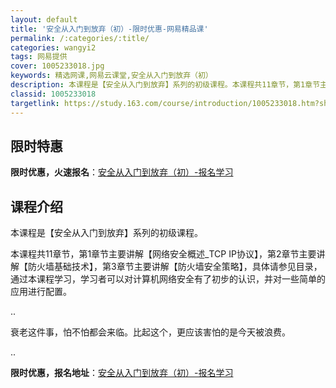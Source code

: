 ```yaml
---
layout: default
title: '安全从入门到放弃（初）-限时优惠-网易精品课'
permalink: /:categories/:title/
categories: wangyi2
tags: 网易提供
cover: 1005233018.jpg
keywords: 精选网课,网易云课堂,安全从入门到放弃（初）
description: 本课程是【安全从入门到放弃】系列的初级课程。本课程共11章节，第1章节主要讲解【网络安全概述_TCPIP协议】，第2章节
classid: 1005233018
targetlink: https://study.163.com/course/introduction/1005233018.htm?share=1&shareId=1025206652&utm_campaign=share&utm_medium=iphoneShare&utm_source=&utm_u=1025206652
---
```


## 限时特惠

**限时优惠，火速报名**：[安全从入门到放弃（初）-报名学习](https://study.163.com/course/introduction/1005233018.htm?share=1&shareId=1025206652&utm_campaign=share&utm_medium=iphoneShare&utm_source=&utm_u=1025206652)

## 课程介绍

本课程是【安全从入门到放弃】系列的初级课程。



本课程共11章节，第1章节主要讲解【网络安全概述_TCP IP协议】，第2章节主要讲解【防火墙基础技术】，第3章节主要讲解【防火墙安全策略】，具体请参见目录，通过本课程学习，学习者可以对计算机网络安全有了初步的认识，并对一些简单的应用进行配置。



..

衰老这件事，怕不怕都会来临。比起这个，更应该害怕的是今天被浪费。

..

**限时优惠，报名地址**：[安全从入门到放弃（初）-报名学习](https://study.163.com/course/introduction/1005233018.htm?share=1&shareId=1025206652&utm_campaign=share&utm_medium=iphoneShare&utm_source=&utm_u=1025206652)

